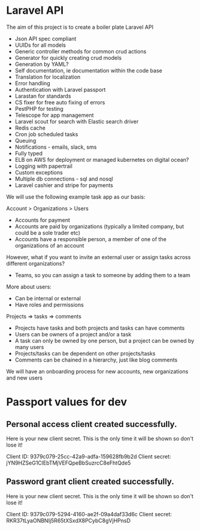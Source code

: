 # Laravel API

The aim of this project is to create a boiler plate Laravel API

* Json API spec compliant
* UUIDs for all models
* Generic controller methods for common crud actions
* Generator for quickly creating crud models
* Generation by YAML?
* Self documentation, ie documentation within the code base
* Translation for localization
* Error handling
* Authentication with Laravel passport
* Larastan for standards
* CS fixer for free auto fixing of errors
* PestPHP for testing
* Telescope for app management
* Laravel scout for search with Elastic search driver
* Redis cache
* Cron job scheduled tasks
* Queuing 
* Notifications - emails, slack, sms
* Fully typed
* ELB on AWS for deployment or managed kubernetes on digital ocean?
* Logging with papertrail
* Custom exceptions
* Multiple db connections - sql and nosql
* Laravel cashier and stripe for payments
  

We will use the following example task app as our basis:

Account > Organizations > Users
* Accounts for payment
* Accounts are paid by organizations (typically a limited company, but could be a sole trader etc)
* Accounts have a responsible person, a member of one of the organizations of an account

However, what if you want to invite an external user or assign tasks across different organizations? 
* Teams, so you can assign a task to someone by adding them to a team

More about users:
* Can be internal or external
 * Have roles and permissions

Projects => tasks => comments
* Projects have tasks and both projects and tasks can have comments
* Users can be owners of a project and/or a task
* A task can only be owned by one person, but a project can be owned by many users
* Projects/tasks can be dependent on other projects/tasks
* Comments can be chained in a hierarchy, just like blog comments

We will have an onboarding process for new accounts, new organizations and new users


# Passport values for dev

## Personal access client created successfully.
Here is your new client secret. This is the only time it will be shown so don't lose it!

Client ID: 9379c079-25cc-42a9-adfa-159628fb9b2d
Client secret: jYN9HZSeG1ClEbTMjVEFQpeBbSuzrcC8eFhtQde5

## Password grant client created successfully.
Here is your new client secret. This is the only time it will be shown so don't lose it!

Client ID: 9379c079-5294-4160-ae2f-09a4daf33d6c
Client secret: RKR37tLyaONBNIj5R65tXSxdX8PCybC8gVjHPnsD

